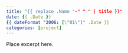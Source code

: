 ```yaml
---
title: "{{ replace .Name "-" " " | title }}"
date: {{ .Date }}
{{ dateFormat "2006: [\"01\"]" .Date }}
categories: [project]
---
```


Place excerpt here.
<!--more-->
